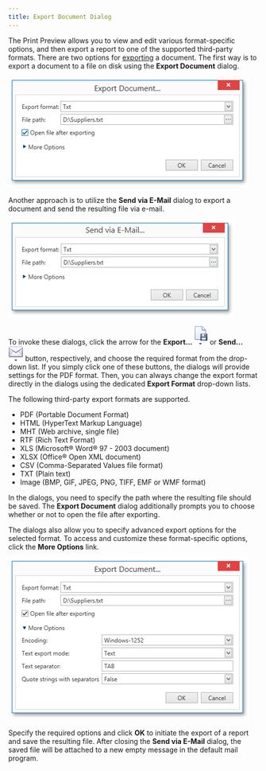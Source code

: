 ```yaml
---
title: Export Document Dialog
---
```

The Print Preview allows you to view and edit various format-specific options, and then export a report to one of the supported third-party formats. There are two options for [exporting](../../../../../interface-elements-for-desktop/articles/print-preview/print-preview-for-wpf/exporting/exporting.md) a document. The first way is to export a document to a file on disk using the **Export Document** dialog.

![WPFDesigner_ExportDocumentDialog](../../../../images/Img120186.png)

Another approach is to utilize the **Send via E-Mail** dialog to export a document and send the resulting file via e-mail.

![WPFDesigner_SendDialog](../../../../images/Img124137.png)

To invoke these dialogs, click the arrow for the **Export...** ![WPFDesigner_PreviewToolbar_Export](../../../../images/Img120169.png) or **Send...** ![WPFDesigner_PreviewToolbar_Send](../../../../images/Img120170.png) button, respectively, and choose the required format from the drop-down list. If you simply click one of these buttons, the dialogs will provide settings for the PDF format. Then, you can always change the export format directly in the dialogs using the dedicated **Export Format** drop-down lists.

The following third-party export formats are supported.
* PDF (Portable Document Format)
* HTML (HyperText Markup Language)
* MHT (Web archive, single file)
* RTF (Rich Text Format)
* XLS (Microsoft&#174; Word&#174; 97 - 2003 document)
* XLSX (Office&#174; Open XML document)
* CSV (Comma-Separated Values file format)
* TXT (Plain text)
* Image (BMP, GIF, JPEG, PNG, TIFF, EMF or WMF format)

In the dialogs, you need to specify the path where the resulting file should be saved. The **Export Document** dialog additionally prompts you to choose whether or not to open the file after exporting.

The dialogs also allow you to specify advanced export options for the selected format. To access and customize these format-specific options, click the **More Options** link.

![WPFDesigner_AdvExportDocumentDialog](../../../../images/Img120187.png)

Specify the required options and click **OK** to initiate the export of a report and save the resulting file. After closing the **Send via E-Mail** dialog, the saved file will be attached to a new empty message in the default mail program.